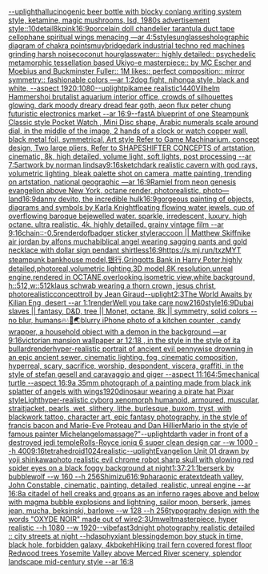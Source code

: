 [--uplight](https://www.ebank.nz/aiartgenerator?category=--uplight)[hallucinogenic beer bottle with blocky conlang writing system style, ketamine, magic mushrooms, lsd, 1980s advertisement style::10](https://www.ebank.nz/aiartgenerator?category=hallucinogenic%2520beer%2520bottle%2520with%2520blocky%2520conlang%2520writing%2520system%2520style%2C%2520ketamine%2C%2520magic%2520mushrooms%2C%2520lsd%2C%25201980s%2520advertisement%2520style%3A%3A10)[detail](https://www.ebank.nz/aiartgenerator?category=detail)[8k](https://www.ebank.nz/aiartgenerator?category=8k)[pink](https://www.ebank.nz/aiartgenerator?category=pink)[16:9](https://www.ebank.nz/aiartgenerator?category=16%3A9)[porcelain doll chandelier tarantula duct tape cellophane spiritual wings menacing —ar 4:5](https://www.ebank.nz/aiartgenerator?category=porcelain%2520doll%2520chandelier%2520tarantula%2520duct%2520tape%2520cellophane%2520spiritual%2520wings%2520menacing%2520%E2%80%94ar%25204%3A5)[style](https://www.ebank.nz/aiartgenerator?category=style)[sunglasses](https://www.ebank.nz/aiartgenerator?category=sunglasses)[holographic diagram of chakra points](https://www.ebank.nz/aiartgenerator?category=holographic%2520diagram%2520of%2520chakra%2520points)[muybridge](https://www.ebank.nz/aiartgenerator?category=muybridge)[dark industrial techno red machines grinding harsh noise](https://www.ebank.nz/aiartgenerator?category=dark%2520industrial%2520techno%2520red%2520machines%2520grinding%2520harsh%2520noise)[coconut hourglass](https://www.ebank.nz/aiartgenerator?category=coconut%2520hourglass)[water:: highly detailed:: psychedelic metamorphic tessellation based Ukiyo-e masterpiece:: by MC Escher and Moebius and Buckminster Fuller:: 1M likes:: perfect composition:: mirror symmetry:: fashionable colors  —ar 1:2](https://www.ebank.nz/aiartgenerator?category=water%3A%3A%2520highly%2520detailed%3A%3A%2520psychedelic%2520metamorphic%2520tessellation%2520based%2520Ukiyo-e%2520masterpiece%3A%3A%2520by%2520MC%2520Escher%2520and%2520Moebius%2520and%2520Buckminster%2520Fuller%3A%3A%25201M%2520likes%3A%3A%2520perfect%2520composition%3A%3A%2520mirror%2520symmetry%3A%3A%2520fashionable%2520colors%2520%2520%E2%80%94ar%25201%3A2)[dog fight, nihonga style, black and white, --aspect 1920:1080](https://www.ebank.nz/aiartgenerator?category=dog%2520fight%2C%2520nihonga%2520style%2C%2520black%2520and%2520white%2C%2520--aspect%25201920%3A1080)[--uplight](https://www.ebank.nz/aiartgenerator?category=--uplight)[pikamee realistic](https://www.ebank.nz/aiartgenerator?category=pikamee%2520realistic)[1440](https://www.ebank.nz/aiartgenerator?category=1440)[Vilhelm Hammershoi brutalist aquarium interior office, crowds of silhouettes glowing, dark moody dreary dread fear goth, aeon flux peter chung futuristic electronics market --ar 16:9](https://www.ebank.nz/aiartgenerator?category=Vilhelm%2520Hammershoi%2520brutalist%2520aquarium%2520interior%2520office%2C%2520crowds%2520of%2520silhouettes%2520glowing%2C%2520dark%2520moody%2520dreary%2520dread%2520fear%2520goth%2C%2520aeon%2520flux%2520peter%2520chung%2520futuristic%2520electronics%2520market%2520--ar%252016%3A9)[--fast](https://www.ebank.nz/aiartgenerator?category=--fast)[A blueprint of one Steampunk Classic style Pocket Watch , Mini Disc shape, Arabic numerals scale around dial,  in the middle of the image, 2 hands of a clock or watch copper wall, black metal foil, symmetrical,  Art style Refer to Game Machinarium.  concept design, Two large pliers, Refer to SHAPESHIFTER CONCEPTS  of artstation, cinematic,  8k, high detailed,  volume light,  soft lights,  post processing    --ar 7:5](https://www.ebank.nz/aiartgenerator?category=A%2520blueprint%2520of%2520one%2520Steampunk%2520Classic%2520style%2520Pocket%2520Watch%2520%2C%2520Mini%2520Disc%2520shape%2C%2520Arabic%2520numerals%2520scale%2520around%2520dial%2C%2520%2520in%2520the%2520middle%2520of%2520the%2520image%2C%25202%2520hands%2520of%2520a%2520clock%2520or%2520watch%2520copper%2520wall%2C%2520black%2520metal%2520foil%2C%2520symmetrical%2C%2520%2520Art%2520style%2520Refer%2520to%2520Game%2520Machinarium.%2520%2520concept%2520design%2C%2520Two%2520large%2520pliers%2C%2520Refer%2520to%2520SHAPESHIFTER%2520CONCEPTS%2520%2520of%2520artstation%2C%2520cinematic%2C%2520%25208k%2C%2520high%2520detailed%2C%2520%2520volume%2520light%2C%2520%2520soft%2520lights%2C%2520%2520post%2520processing%2520%2520%2520%2520--ar%25207%3A5)[artwork by norman lindsay](https://www.ebank.nz/aiartgenerator?category=artwork%2520by%2520norman%2520lindsay)[9:16](https://www.ebank.nz/aiartgenerator?category=9%3A16)[sketch](https://www.ebank.nz/aiartgenerator?category=sketch)[dark realistic cavern with god rays, volumetric lighting, bleak palette shot on camera, matte painting, trending on artstation, national geographic —ar 16:9](https://www.ebank.nz/aiartgenerator?category=dark%2520realistic%2520cavern%2520with%2520god%2520rays%2C%2520volumetric%2520lighting%2C%2520bleak%2520palette%2520shot%2520on%2520camera%2C%2520matte%2520painting%2C%2520trending%2520on%2520artstation%2C%2520national%2520geographic%2520%E2%80%94ar%252016%3A9)[Ramiel from neon genesis evangelion above New York, octane render, photorealistic, photo](https://www.ebank.nz/aiartgenerator?category=Ramiel%2520from%2520neon%2520genesis%2520evangelion%2520above%2520New%2520York%2C%2520octane%2520render%2C%2520photorealistic%2C%2520photo)[—land](https://www.ebank.nz/aiartgenerator?category=%E2%80%94land)[16:9](https://www.ebank.nz/aiartgenerator?category=16%3A9)[danny devito, the incredible hulk](https://www.ebank.nz/aiartgenerator?category=danny%2520devito%2C%2520the%2520incredible%2520hulk)[16:9](https://www.ebank.nz/aiartgenerator?category=16%3A9)[gorgeous painting of objects, diagrams and symbols by Karla Knight](https://www.ebank.nz/aiartgenerator?category=gorgeous%2520painting%2520of%2520objects%2C%2520diagrams%2520and%2520symbols%2520by%2520Karla%2520Knight)[floating flowing water jewels. cup of overflowing baroque bejewelled water. sparkle, irredescent, luxury. high octane. ultra realistic. 4k. highly detailled. grainy vintage film --ar 9:16](https://www.ebank.nz/aiartgenerator?category=floating%2520flowing%2520water%2520jewels.%2520cup%2520of%2520overflowing%2520baroque%2520bejewelled%2520water.%2520sparkle%2C%2520irredescent%2C%2520luxury.%2520high%2520octane.%2520ultra%2520realistic.%25204k.%2520highly%2520detailled.%2520grainy%2520vintage%2520film%2520--ar%25209%3A16)[chain::](https://www.ebank.nz/aiartgenerator?category=chain%3A%3A)[-0.5](https://www.ebank.nz/aiartgenerator?category=-0.5)[render](https://www.ebank.nz/aiartgenerator?category=render)[dof](https://www.ebank.nz/aiartgenerator?category=dof)[badger sticker style](https://www.ebank.nz/aiartgenerator?category=badger%2520sticker%2520style)[raccoon || Matthew Skiff](https://www.ebank.nz/aiartgenerator?category=raccoon%2520%7C%7C%2520Matthew%2520Skiff)[nike air jordan by alfons mucha](https://www.ebank.nz/aiartgenerator?category=nike%2520air%2520jordan%2520by%2520alfons%2520mucha)[biblical angel wearing sagging pants and gold necklace with dollar sign pendant shirtless](https://www.ebank.nz/aiartgenerator?category=biblical%2520angel%2520wearing%2520sagging%2520pants%2520and%2520gold%2520necklace%2520with%2520dollar%2520sign%2520pendant%2520shirtless)[16:9](https://www.ebank.nz/aiartgenerator?category=16%3A9)[https://s.mj.run/txzMYT  steampunk bankhouse model,银行,Gringotts Bank in Harry Poter,highly detailed,photoreal,volumetric lighting,3D model,8K resolution,unreal engine,rendered in OCTANE,overlooking,isometric view,white background, h::512,w::512](https://www.ebank.nz/aiartgenerator?category=https%3A//s.mj.run/txzMYT%2520%2520steampunk%2520bankhouse%2520model%2C%E9%93%B6%E8%A1%8C%2CGringotts%2520Bank%2520in%2520Harry%2520Poter%2Chighly%2520detailed%2Cphotoreal%2Cvolumetric%2520lighting%2C3D%2520model%2C8K%2520resolution%2Cunreal%2520engine%2Crendered%2520in%2520OCTANE%2Coverlooking%2Cisometric%2520view%2Cwhite%2520background%2C%2520h%3A%3A512%2Cw%3A%3A512)[klaus schwab wearing a thorn crown, jesus christ,  photorealistic](https://www.ebank.nz/aiartgenerator?category=klaus%2520schwab%2520wearing%2520a%2520thorn%2520crown%2C%2520jesus%2520christ%2C%2520%2520photorealistic)[concept](https://www.ebank.nz/aiartgenerator?category=concept)[troll by Jean Giraud](https://www.ebank.nz/aiartgenerator?category=troll%2520by%2520Jean%2520Giraud)[--uplight](https://www.ebank.nz/aiartgenerator?category=--uplight)[2:3](https://www.ebank.nz/aiartgenerator?category=2%3A3)[The World Awaits by Kilian Eng, desert --ar 1:1](https://www.ebank.nz/aiartgenerator?category=The%2520World%2520Awaits%2520by%2520Kilian%2520Eng%2C%2520desert%2520--ar%25201%3A1)[render](https://www.ebank.nz/aiartgenerator?category=render)[Well you take care now](https://www.ebank.nz/aiartgenerator?category=Well%2520you%2520take%2520care%2520now)[2160](https://www.ebank.nz/aiartgenerator?category=2160)[style](https://www.ebank.nz/aiartgenerator?category=style)[16:9](https://www.ebank.nz/aiartgenerator?category=16%3A9)[Dubai slaves || fantasy, D&D, tree || Monet, octane, 8k || symmetry, solid colors --no blur, humans](https://www.ebank.nz/aiartgenerator?category=Dubai%2520slaves%2520%7C%7C%2520fantasy%2C%2520D%26D%2C%2520tree%2520%7C%7C%2520Monet%2C%2520octane%2C%25208k%2520%7C%7C%2520symmetry%2C%2520solid%2520colors%2520--no%2520blur%2C%2520humans)[🔥💧💨🌏](https://www.ebank.nz/aiartgenerator?category=%F0%9F%94%A5%F0%9F%92%A7%F0%9F%92%A8%F0%9F%8C%8F)[blurry iPhone photo of a kitchen counter , candy wrapper, a household object with a demon in the background —ar 9:16](https://www.ebank.nz/aiartgenerator?category=blurry%2520iPhone%2520photo%2520of%2520a%2520kitchen%2520counter%2520%2C%2520candy%2520wrapper%2C%2520a%2520household%2520object%2520with%2520a%2520demon%2520in%2520the%2520background%2520%E2%80%94ar%25209%3A16)[victorian mansion wallpaper ar 12:18 , in the style in the style of ita bullard](https://www.ebank.nz/aiartgenerator?category=victorian%2520mansion%2520wallpaper%2520ar%252012%3A18%2520%2C%2520in%2520the%2520style%2520in%2520the%2520style%2520of%2520ita%2520bullard)[render](https://www.ebank.nz/aiartgenerator?category=render)[hyper-realistic portrait of ancient evil pennywise drowning in an epic ancient sewer. cinematic lighting, fog, cinematic composition, hyperreal, scary, sacrifice, worship, despondent, viscera, graffiti, in the style of stefan gesell and caravaggio and giger --aspect 11:16](https://www.ebank.nz/aiartgenerator?category=hyper-realistic%2520portrait%2520of%2520ancient%2520evil%2520pennywise%2520drowning%2520in%2520an%2520epic%2520ancient%2520sewer.%2520cinematic%2520lighting%2C%2520fog%2C%2520cinematic%2520composition%2C%2520hyperreal%2C%2520scary%2C%2520sacrifice%2C%2520worship%2C%2520despondent%2C%2520viscera%2C%2520graffiti%2C%2520in%2520the%2520style%2520of%2520stefan%2520gesell%2520and%2520caravaggio%2520and%2520giger%2520--aspect%252011%3A16)[4:5](https://www.ebank.nz/aiartgenerator?category=4%3A5)[mechanical turtle --aspect 16:9](https://www.ebank.nz/aiartgenerator?category=mechanical%2520turtle%2520--aspect%252016%3A9)[a 35mm photograph of a painting made from black ink splatter of angels with wings](https://www.ebank.nz/aiartgenerator?category=a%252035mm%2520photograph%2520of%2520a%2520painting%2520made%2520from%2520black%2520ink%2520splatter%2520of%2520angels%2520with%2520wings)[1920](https://www.ebank.nz/aiartgenerator?category=1920)[dinosaur wearing a pirate hat Pixar style](https://www.ebank.nz/aiartgenerator?category=dinosaur%2520wearing%2520a%2520pirate%2520hat%2520Pixar%2520style)[Light](https://www.ebank.nz/aiartgenerator?category=Light)[hyper-realistic cyborg xenomorph humanoid, armoured, muscular, straitjacket, pearls, wet, slithery, lithe, burlesque, buxom, tryst, with blackwork tattoo, character art, epic fantasy photography, in the style of francis bacon and Marie-Eve Proteau and Dan Hillier](https://www.ebank.nz/aiartgenerator?category=hyper-realistic%2520cyborg%2520xenomorph%2520humanoid%2C%2520armoured%2C%2520muscular%2C%2520straitjacket%2C%2520pearls%2C%2520wet%2C%2520slithery%2C%2520lithe%2C%2520burlesque%2C%2520buxom%2C%2520tryst%2C%2520with%2520blackwork%2520tattoo%2C%2520character%2520art%2C%2520epic%2520fantasy%2520photography%2C%2520in%2520the%2520style%2520of%2520francis%2520bacon%2520and%2520Marie-Eve%2520Proteau%2520and%2520Dan%2520Hillier)[Mario in the style of famous painter Michelangelo](https://www.ebank.nz/aiartgenerator?category=Mario%2520in%2520the%2520style%2520of%2520famous%2520painter%2520Michelangelo)[massage?"](https://www.ebank.nz/aiartgenerator?category=massage%3F%22)[--uplight](https://www.ebank.nz/aiartgenerator?category=--uplight)[darth vader in front of a destroyed jedi temple](https://www.ebank.nz/aiartgenerator?category=darth%2520vader%2520in%2520front%2520of%2520a%2520destroyed%2520jedi%2520temple)[Rolls-Royce ioniq 6 super clean design car --w 1000 --h 400](https://www.ebank.nz/aiartgenerator?category=Rolls-Royce%2520ioniq%25206%2520super%2520clean%2520design%2520car%2520--w%25201000%2520--h%2520400)[9:16](https://www.ebank.nz/aiartgenerator?category=9%3A16)[tetrahedroid](https://www.ebank.nz/aiartgenerator?category=tetrahedroid)[1024](https://www.ebank.nz/aiartgenerator?category=1024)[realistic](https://www.ebank.nz/aiartgenerator?category=realistic)[--uplight](https://www.ebank.nz/aiartgenerator?category=--uplight)[Evangelion Unit 01 drawn by yoji shinkawa](https://www.ebank.nz/aiartgenerator?category=Evangelion%2520Unit%252001%2520drawn%2520by%2520yoji%2520shinkawa)[photo realistic evil chrome robot sharp skull with glowing red spider eyes on a black foggy background at night](https://www.ebank.nz/aiartgenerator?category=photo%2520realistic%2520evil%2520chrome%2520robot%2520sharp%2520skull%2520with%2520glowing%2520red%2520spider%2520eyes%2520on%2520a%2520black%2520foggy%2520background%2520at%2520night)[1:3](https://www.ebank.nz/aiartgenerator?category=1%3A3)[7:2](https://www.ebank.nz/aiartgenerator?category=7%3A2)[1:1](https://www.ebank.nz/aiartgenerator?category=1%3A1)[berserk by bubblewolf --w 160 --h 256](https://www.ebank.nz/aiartgenerator?category=berserk%2520by%2520bubblewolf%2520--w%2520160%2520--h%2520256)[Shimizu](https://www.ebank.nz/aiartgenerator?category=Shimizu)[6](https://www.ebank.nz/aiartgenerator?category=6)[16:9](https://www.ebank.nz/aiartgenerator?category=16%3A9)[pharaonic era](https://www.ebank.nz/aiartgenerator?category=pharaonic%2520era)[text](https://www.ebank.nz/aiartgenerator?category=text)[death valley, John Constable, cinematic, painting, detailed, realistic, unreal engine --ar 16:8](https://www.ebank.nz/aiartgenerator?category=death%2520valley%2C%2520John%2520Constable%2C%2520cinematic%2C%2520painting%2C%2520detailed%2C%2520realistic%2C%2520unreal%2520engine%2520--ar%252016%3A8)[a citadel of hell creaks and groans as an inferno rages above and below with magma bubble explosions and lightning, sailor moon, berserk, james jean, mucha, beksinski, barlowe --w 128 --h 256](https://www.ebank.nz/aiartgenerator?category=a%2520citadel%2520of%2520hell%2520creaks%2520and%2520groans%2520as%2520an%2520inferno%2520rages%2520above%2520and%2520below%2520with%2520magma%2520bubble%2520explosions%2520and%2520lightning%2C%2520sailor%2520moon%2C%2520berserk%2C%2520james%2520jean%2C%2520mucha%2C%2520beksinski%2C%2520barlowe%2520--w%2520128%2520--h%2520256)[typography design with the words "OXYDE NOIR" made out of wire](https://www.ebank.nz/aiartgenerator?category=typography%2520design%2520with%2520the%2520words%2520%22OXYDE%2520NOIR%22%2520made%2520out%2520of%2520wire)[2:3](https://www.ebank.nz/aiartgenerator?category=2%3A3)[Umwelt](https://www.ebank.nz/aiartgenerator?category=Umwelt)[masterpiece, hyper realistic --h 1080 --w 1920](https://www.ebank.nz/aiartgenerator?category=masterpiece%2C%2520hyper%2520realistic%2520--h%25201080%2520--w%25201920)[--vibefast](https://www.ebank.nz/aiartgenerator?category=--vibefast)[3d](https://www.ebank.nz/aiartgenerator?category=3d)[night photography realistic detailed :: city streets at night --hd](https://www.ebank.nz/aiartgenerator?category=night%2520photography%2520realistic%2520detailed%2520%3A%3A%2520city%2520streets%2520at%2520night%2520--hd)[asphyxiant blessing](https://www.ebank.nz/aiartgenerator?category=asphyxiant%2520blessing)[demon boy stuck in time, black hole, forbidden galaxy, 4k](https://www.ebank.nz/aiartgenerator?category=demon%2520boy%2520stuck%2520in%2520time%2C%2520black%2520hole%2C%2520forbidden%2520galaxy%2C%25204k)[bokeh](https://www.ebank.nz/aiartgenerator?category=bokeh)[Hiking trail fern covered forest floor Redwood trees Yosemite Valley above Merced River scenery, splendor landscape mid-century style --ar 16:8](https://www.ebank.nz/aiartgenerator?category=Hiking%2520trail%2520fern%2520covered%2520forest%2520floor%2520Redwood%2520trees%2520Yosemite%2520Valley%2520above%2520Merced%2520River%2520scenery%2C%2520splendor%2520landscape%2520mid-century%2520style%2520--ar%252016%3A8)